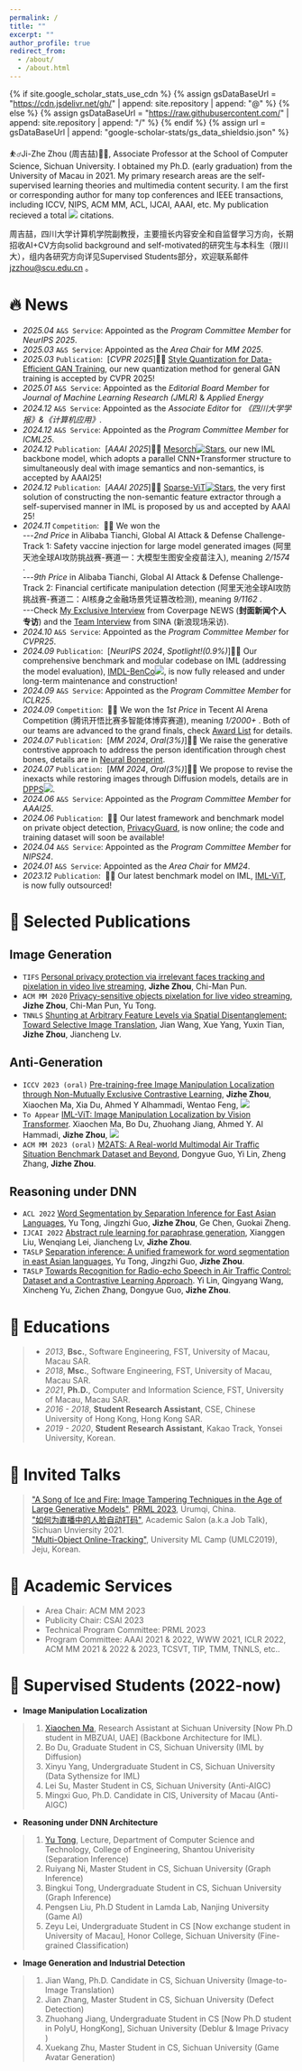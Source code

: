 ```yaml
---
permalink: /
title: ""
excerpt: ""
author_profile: true
redirect_from: 
  - /about/
  - /about.html
---
```


{% if site.google_scholar_stats_use_cdn %}
{% assign gsDataBaseUrl = "https://cdn.jsdelivr.net/gh/" | append: site.repository | append: "@" %}
{% else %}
{% assign gsDataBaseUrl = "https://raw.githubusercontent.com/" | append: site.repository | append: "/" %}
{% endif %}
{% assign url = gsDataBaseUrl | append: "google-scholar-stats/gs_data_shieldsio.json" %}

<span class='anchor' id='about-me'></span>

⛹️‍♂️Ji-Zhe Zhou (周吉喆)🏊‍♂️, Associate Professor at the School of Computer Science, Sichuan University. I obtained my Ph.D. (early graduation) from the University of Macau in 2021. My primary research areas are the self-supervised learning theories and multimedia content security. I am the first or corresponding author for many top conferences and IEEE transactions, including ICCV, NIPS, ACM MM, ACL, IJCAI, AAAI, etc. My publication recieved a total <a href='https://scholar.google.com/citations?user=-cNWmJMAAAAJ'><img src="https://img.shields.io/endpoint?url={{ url | url_encode }}&logo=Google%20Scholar&labelColor=f6f6f6&color=9cf&style=flat&label=citations"></a> citations.   

周吉喆，四川大学计算机学院副教授，主要擅长内容安全和自监督学习方向，长期招收AI+CV方向solid background and self-motivated的研究生与本科生（限川大），组内各研究方向详见Supervised Students部分，欢迎联系邮件 jzzhou@scu.edu.cn 。    

# 🔥 News   
- *2025.04* ``A&S Service``: Appointed as the *Program Committee Member* for *NeurIPS 2025*.   
- *2025.03* ``A&S Service``: Appointed as the *Area Chair* for *MM 2025*.   
- *2025.03* ``Publication``:  &nbsp;[*CVPR 2025*]🎉🎉 [Style Quantization for Data-Efficient GAN Training](https://arxiv.org/abs/2503.24282), our new quantization method for general GAN training is accepted by CVPR 2025!   
- *2025.01* ``A&S Service``: Appointed as the *Editorial Board Member* for *Journal of Machine Learning Research (JMLR)* & *Applied Energy*
- *2024.12* ``A&S Service``: Appointed as the *Associate Editor* for *《四川大学学报》&《计算机应用》*.
- *2024.12* ``A&S Service``: Appointed as the *Program Committee Member* for *ICML25*.  
- *2024.12* ``Publication``: &nbsp;[*AAAI 2025*]🎉🎉 [Mesorch](https://arxiv.org/pdf/2412.13753)[![Stars](https://img.shields.io/github/stars/scu-zjz/Mesorch?style=social)](https://github.com/scu-zjz/Mesorch), our new IML backbone model, which adopts a parallel CNN+Transformer structure to simultaneously deal with image semantics and non-semantics, is accepted by AAAI25!    
- *2024.12* ``Publication``: &nbsp;[*AAAI 2025*]🎉🎉 [Sparse-ViT](https://arxiv.org/pdf/2412.14598)[![Stars](https://img.shields.io/github/stars/scu-zjz/SparseViT?style=social)](https://github.com/scu-zjz/SparseViT), the very first solution of constructing the non-semantic feature extractor through a self-supervised manner in IML is proposed by us and accepted by AAAI 25!     
- *2024.11* ``Competition``: &nbsp;🎉🎉 We won the      
---*2nd Price* in  Alibaba Tianchi, Global AI Attack & Defense Challenge-Track 1: Safety vaccine injection for large model generated images (阿里天池全球AI攻防挑战赛-赛道一：大模型生图安全疫苗注入), meaning  *2/1574* .   
---*9th Price* in  Alibaba Tianchi, Global AI Attack & Defense Challenge-Track 2: Financial certificate manipulation detection (阿里天池全球AI攻防挑战赛-赛道二：AI核身之金融场景凭证篡改检测), meaning  *9/1162* .     
---Check [My Exclusive Interview](http://wxapp.tc.qq.com/251/20302/stodownload?encfilekey=Cvvj5Ix3eewK0tHtibORqcsqchXNh0Gf3sJcaYqC2rQATOsjfxTpSBb3icJxUgCdsqOzyoBS1UVwrAtEtLtDveTHvBWjyrDUOPAVZnzibSfEibaUvwWYl7ibDDibtA5icicSmA7h&token=Cvvj5Ix3eexZiajDdmtxmMJYZ6yN5bHzQiaZ3Iyc3rdicKBcAPSfiaSTtvkb701dV1E0iaTfXhsibkKibw93Iy6dMpFK1iaI3K7QggZUZkiaWxrKGUwgna5UZHULyXasAQWibaPN5x&idx=1&bizid=1023&dotrans=0&hy=SH&m=&uzid=1) from Coverpage NEWS (**封面新闻个人专访**) and the [Team Interview](https://finance.sina.com.cn/tech/roll/2024-11-21/doc-incwvyre1160445.shtml) from SINA (新浪现场采访).
- *2024.10* ``A&S Service``: Appointed as the *Program Committee Member* for *CVPR25*.  
- *2024.09* ``Publication``: &nbsp;[*NeurIPS 2024*, *Spotlight!(0.9%)*]🎉🎉 Our comprehensive benchmark and modular codebase on IML (addressing the model evaluation), [IMDL-BenCo](https://github.com/scu-zjz/IMDLBenCo)[![](https://img.shields.io/github/stars/scu-zjz/IMDLBenCo?style=social&label=Code+Stars)](https://github.com/scu-zjz/IMDLBenCo), is now fully released and under long-term maintenance and construction!  
- *2024.09* ``A&S Service``: Appointed as the *Program Committee Member* for *ICLR25*. 
- *2024.09* ``Competition``: &nbsp;🎉🎉 We won the *1st Price* in  Tecent AI Arena Competition (腾讯开悟比赛多智能体博弈赛道), meaning  *1/2000+* . Both of our teams are advanced to the grand finals, check [Award List](https://pre-prod.kaiwu.pvp.qq.com/aiarena/zh/match/open-competition-2024?tab=score) for details.
- *2024.07* ``Publication``: &nbsp;[*MM 2024*, *Oral(3%)*]🎉🎉 We raise the generative contrstive approach to address the person identification through chest bones, details are in [Neural Boneprint](https://dl.acm.org/doi/abs/10.1145/3664647.3681174).
- *2024.07* ``Publication``: &nbsp;[*MM 2024*, *Oral(3%)*]🎉🎉 We propose to revise the inexacts while restoring images through Diffusion models, details are in [DPPS](https://dpps.pages.dev/)[![](https://img.shields.io/github/stars/74587887/DPPS_code?style=social&label=Code+Stars)](https://github.com/74587887/DPPS_code).   
- *2024.06* ``A&S Service``: Appointed as the *Program Committee Member* for *AAAI25*.  
- *2024.06* ``Publication``: &nbsp;🎉🎉 Our latest framework and benchmark model on private object detection, [PrivacyGuard](https://arxiv.org/pdf/2406.12736), is now online; the code and training dataset will soon be available!
- *2024.04* ``A&S Service``: Appointed as the *Program Committee Member* for *NIPS24*.
- *2024.01* ``A&S Service``: Appointed as the *Area Chair* for *MM24*. 
- *2023.12* ``Publication``: &nbsp;🎉🎉 Our latest benchmark model on IML, [IML-ViT](https://github.com/SunnyHaze/IML-ViT), is now fully outsourced!  

# 📝 Selected Publications 

## Image Generation
- ``TIFS`` [Personal privacy protection via irrelevant faces tracking and pixelation in video live streaming](https://ieeexplore.ieee.org/abstract/document/9218980/), **Jizhe Zhou**, Chi-Man Pun.
- ``ACM MM 2020`` [Privacy-sensitive objects pixelation for live video streaming](https://dl.acm.org/doi/abs/10.1145/3394171.3413972), **Jizhe Zhou**, Chi-Man Pun, Yu Tong.
- ``TNNLS`` [Shunting at Arbitrary Feature Levels via Spatial Disentanglement: Toward Selective Image Translation](https://ieeexplore.ieee.org/abstract/document/10153513/), Jian Wang, Xue Yang, Yuxin Tian, **Jizhe Zhou**, Jiancheng Lv.
      
## Anti-Generation
- ``ICCV 2023 (oral)`` [Pre-training-free Image Manipulation Localization through Non-Mutually Exclusive Contrastive Learning](https://openaccess.thecvf.com/content/ICCV2023/html/Zhou_Pre-Training-Free_Image_Manipulation_Localization_through_Non-Mutually_Exclusive_Contrastive_Learning_ICCV_2023_paper.html), **Jizhe Zhou**, Xiaochen Ma, Xia Du, Ahmed Y Alhammadi, Wentao Feng, [![](https://img.shields.io/github/stars/knightzjz/NCL-IML?style=social&label=Code+Stars)](https://github.com/knightzjz/NCL-IML)  
- ``To Appear`` [IML-ViT: Image Manipulation Localization by Vision Transformer](https://arxiv.org/abs/2307.14863). Xiaochen Ma, Bo Du, Zhuohang Jiang, Ahmed Y. Al Hammadi, **Jizhe Zhou**,  [![](https://img.shields.io/github/stars/SunnyHaze/IML-ViT?style=social&label=Code+Stars)](https://github.com/SunnyHaze/IML-ViT)        
- ``ACM MM 2023 (oral)`` [M2ATS: A Real-world Multimodal Air Traffic Situation Benchmark Dataset and Beyond](https://dl.acm.org/doi/abs/10.1145/3581783.3613759), Dongyue Guo, Yi Lin, Zheng Zhang, **Jizhe Zhou**.  

## Reasoning under DNN
- ``ACL 2022`` [Word Segmentation by Separation Inference for East Asian Languages](https://aclanthology.org/2022.findings-acl.309/), Yu Tong, Jingzhi Guo, **Jizhe Zhou**, Ge Chen, Guokai Zheng.
- ``IJCAI 2022`` [Abstract rule learning for paraphrase generation](https://ijcai-22.org/main-track-accepted-papers/), Xianggen Liu, Wenqiang Lei, Jiancheng Lv, **Jizhe Zhou**.
- ``TASLP`` [Separation inference: A unified framework for word segmentation in east Asian languages](https://ieeexplore.ieee.org/abstract/document/9740431), Yu Tong, Jingzhi Guo, **Jizhe Zhou**.
- ``TASLP`` [Towards Recognition for Radio-echo Speech in Air Traffic Control: Dataset and a Contrastive Learning Approach](https://ieeexplore.ieee.org/abstract/document/10225727/). Yi Lin, Qingyang Wang, Xincheng Yu, Zichen Zhang, Dongyue Guo, **Jizhe Zhou**.  <!---- **IEEE/ACM Transactions on Audio, Speech, and Language Processing.** -->


# 📖 Educations  

 >- *2013*, **Bsc.**, Software Engineering, FST, University of Macau, Macau SAR.
 >- *2018*, **Msc.**, Software Engineering, FST, University of Macau, Macau SAR.
 >- *2021*, **Ph.D.**, Computer and Information Science, FST, University of Macau, Macau SAR.
 >- *2016 - 2018*, **Student Research Assistant**, CSE, Chinese University of Hong Kong, Hong Kong SAR.
 >- *2019 - 2020*, **Student Research Assistant**, Kakao Track, Yonsei University, Korean.

# 💬 Invited Talks  

> ["A Song of Ice and Fire: Image Tampering Techniques in the Age of Large Generative Models"](https://www.bilibili.com/video/BV1sw411y7YR/?spm_id_from=333.337.search-card.all.click), [PRML 2023](http://www.prml.org/invited.html), Urumqi, China.   
> ["如何为直播中的人脸自动打码"](https://vs.scu.edu.cn/info/1021/1793.htm), Academic Salon (a.k.a Job Talk), Sichuan Unviersity 2021.   
> ["Multi-Object Online-Tracking"](https://github.com/UniversityMLCampJeju/2019), University ML Camp (UMLC2019), Jeju, Korean.   

<!---
- *2021.06*, Lorem ipsum dolor sit amet, consectetur adipiscing elit. Vivamus ornare aliquet ipsum, ac tempus justo dapibus sit amet. 
- *2021.03*, Lorem ipsum dolor sit amet, consectetur adipiscing elit. Vivamus ornare aliquet ipsum, ac tempus justo dapibus sit amet.  \| [\[video\]](https://github.com/)
 --->
# 📝 Academic Services  

>- Area Chair: ACM MM 2023
>- Publicity Chair: CSAI 2023  
>- Technical Program Committee: PRML 2023  
>- Program Committee: AAAI 2021 & 2022, WWW 2021, ICLR 2022, ACM MM 2021 & 2022 & 2023, TCSVT, TIP, TMM, TNNLS, etc.. 

# 📝 Supervised Students (2022-now)  

- **Image Manipulation Localization**  
>1. [Xiaochen Ma](https://me.xiaochen.world/), Research Assistant at Sichuan University [Now Ph.D student in MBZUAI, UAE] (Backbone Architecture for IML).   
>2. Bo Du, Graduate Student in CS, Sichuan University (IML by Diffusion)    
>3. Xinyu Yang, Undergraduate Student in CS, Sichuan University (Data Sythensize for IML)   
>4. Lei Su, Master Student in CS, Sichuan University (Anti-AIGC)  
>5. Mingxi Guo, Ph.D. Candidate in CIS, University of Macau (Anti-AIGC)    
- **Reasoning under DNN Architecture**  
>1. [Yu Tong](https://eng.stu.edu.cn/info/1082/3025.htm), Lecture, Department of Computer Science and Technology, College of Engineering, Shantou Univerisity (Separation Inference)  
>2. Ruiyang Ni, Master Student in CS, Sichuan University (Graph Inference)  
>3. Bingkui Tong, Undergraduate Student in CS, Sichuan University (Graph Inference)
>4. Pengsen Liu, Ph.D Student in Lamda Lab, Nanjing University (Game AI)
>5. Zeyu Lei, Undergraduate Student in CS [Now exchange student in University of Macau], Honor College, Sichuan University (Fine-grained Classification)
- **Image Generation and Industrial Detection**
>1. Jian Wang, Ph.D. Candidate in CS, Sichuan University (Image-to-Image Translation)   
>2. Jian Zhang, Master Student in CS, Sichuan University (Defect Detection)    
>3. Zhuohang Jiang, Undergraduate Student in CS [Now Ph.D student in PolyU, HongKong], Sichuan University (Deblur \& Image Privacy )  
>4. Xuekang Zhu, Master Student in CS, Sichuan University (Game Avatar Generation)   

